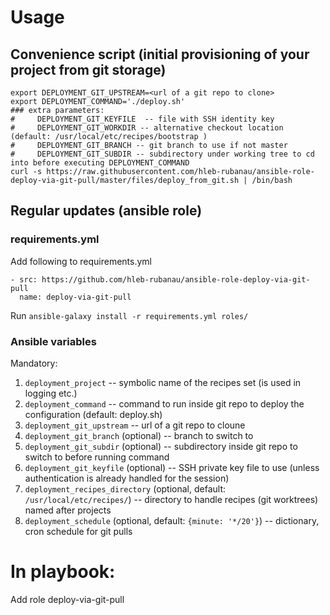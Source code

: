 # Usage

## Convenience script (initial provisioning of your project from git storage)

```
export DEPLOYMENT_GIT_UPSTREAM=<url of a git repo to clone>
export DEPLOYMENT_COMMAND='./deploy.sh'
### extra parameters:
#     DEPLOYMENT_GIT_KEYFILE  -- file with SSH identity key
#     DEPLOYMENT_GIT_WORKDIR -- alternative checkout location (default: /usr/local/etc/recipes/bootstrap )
#     DEPLOYMENT_GIT_BRANCH -- git branch to use if not master
#     DEPLOYMENT_GIT_SUBDIR -- subdirectory under working tree to cd into before executing DEPLOYMENT_COMMAND
curl -s https://raw.githubusercontent.com/hleb-rubanau/ansible-role-deploy-via-git-pull/master/files/deploy_from_git.sh | /bin/bash
```

## Regular updates (ansible role)

### requirements.yml

Add following to requirements.yml 

```
- src: https://github.com/hleb-rubanau/ansible-role-deploy-via-git-pull
  name: deploy-via-git-pull
```

Run `ansible-galaxy install -r requirements.yml roles/`

### Ansible variables

Mandatory:

1. ```deployment_project``` -- symbolic name of the recipes set (is used in logging etc.)
2. ```deployment_command``` -- command to run inside git repo to deploy the configuration (default: deploy.sh)
3. ```deployment_git_upstream``` -- url of a git repo to cloune
4. ```deployment_git_branch``` (optional) -- branch to switch to
5. ```deployment_git_subdir``` (optional) -- subdirectory inside git repo to switch to before running command
6. ```deployment_git_keyfile``` (optional) -- SSH private key file to use (unless authentication is already handled for the session)
7. ```deployment_recipes_directory``` (optional, default: `/usr/local/etc/recipes/`) -- directory to handle recipes (git worktrees) named after projects
8. ```deployment_schedule``` (optional, default: ```{minute: '*/20'}```) -- dictionary, cron schedule for git pulls
    
# In playbook:
Add role deploy-via-git-pull

